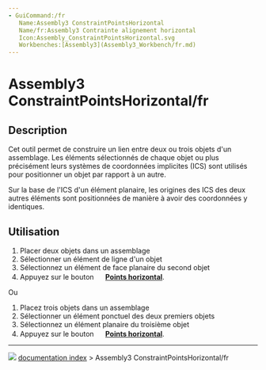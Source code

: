```yaml
---
- GuiCommand:/fr
   Name:Assembly3 ConstraintPointsHorizontal
   Name/fr:Assembly3 Contrainte alignement horizontal
   Icon:Assembly_ConstraintPointsHorizontal.svg
   Workbenches:[Assembly3](Assembly3_Workbench/fr.md)
---
```


# Assembly3 ConstraintPointsHorizontal/fr

## Description

Cet outil permet de construire un lien entre deux ou trois objets d\'un assemblage. Les éléments sélectionnés de chaque objet ou plus précisément leurs systèmes de coordonnées implicites (ICS) sont utilisés pour positionner un objet par rapport à un autre.

Sur la base de l\'ICS d\'un élément planaire, les origines des ICS des deux autres éléments sont positionnées de manière à avoir des coordonnées y identiques.

## Utilisation

1.  Placer deux objets dans un assemblage
2.  Sélectionner un élément de ligne d\'un objet
3.  Sélectionnez un élément de face planaire du second objet
4.  Appuyez sur le bouton **<img src="images/Assembly_ConstraintPointsHorizontal.svg" width=16px> [Points horizontal](Assembly3_ConstraintPointsHorizontal/fr.md)**.

Ou

1.  Placez trois objets dans un assemblage
2.  Sélectionner un élément ponctuel des deux premiers objets
3.  Sélectionnez un élément planaire du troisième objet
4.  Appuyez sur le bouton **<img src="images/Assembly_ConstraintPointsHorizontal.svg" width=16px> [Points horizontal](Assembly3_ConstraintPointsHorizontal/fr.md)**.



---
![](images/Right_arrow.png) [documentation index](../README.md) > Assembly3 ConstraintPointsHorizontal/fr
